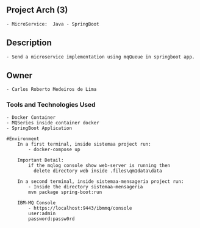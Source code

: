 ## Project Arch (3)
	- MicroService:  Java - SpringBoot
## Description
    - Send a microservice implementation using mqQueue in springboot app. 
	
## Owner

	- Carlos Roberto Medeiros de Lima

### Tools and Technologies Used ###
	
	- Docker Container
	- MQSeries inside container docker
	- SpringBoot Application 
		
	#Environment 
		In a first terminal, inside sistemaa project run:
			- docker-compose up
		
		Important Detail: 
			if the mqlog console show web-server is running then
			  delete directory web inside .files\qm1data\data
			
		In a second terminal, inside sistemaa-mensageria project run:
			- Inside the directory sistemaa-mensageria
			mvn package spring-boot:run
			
		IBM-MQ Console
			- https://localhost:9443/ibmmq/console
			user:admin 
			password:passw0rd	
